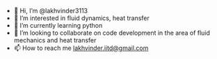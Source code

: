 - 👋 Hi, I’m @lakhvinder3113
- 👀 I’m interested in fluid dynamics, heat transfer
- 🌱 I’m currently learning python
- 💞️ I’m looking to collaborate on code development in the area of fluid mechanics and heat transfer
- 📫 How to reach me lakhvinder.iitd@gmail.com

<!---
lakhvinder3113/lakhvinder3113 is a ✨ special ✨ repository because its `README.md` (this file) appears on your GitHub profile.
You can click the Preview link to take a look at your changes.
--->
